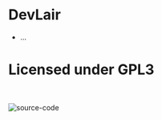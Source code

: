 DevLair
=======================

 * ...

Licensed under GPL3
===================

<br/>

![source-code](https://raw.github.com/nCdy/DevLair/master/Dev.png)
